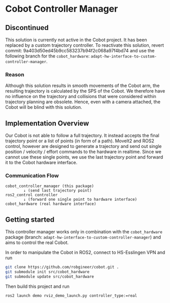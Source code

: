 # Cobot Controller Manager

## Discontinued 

This solution is currently not active in the Cobot project. It has been replaced by a custom trajectory controller. To reactivate this solution, revert commit: 9a403d50ed45b9cc583237b94f2c068a97f4bd74 and use the following branch for the `cobot_hardware`: `adapt-hw-interface-to-custom-controller-manager`.

### Reason 
Although this solution results in smooth movements of the Cobot arm, the resulting trajectory is calculated by the SPS of the Cobot. We therefore have no influence on the trajectory and collisions that were considered within trajectory planning are obsolete. Hence, even with a camera attached, the Cobot will be blind with this solution.

## Implementation Overview

Our Cobot is not able to follow a full trajectory. It instead accepts the final trajectory point or a list of points (in form of a path). MoveIt2 and ROS2 control, however are designed to generate a trajectory and send out single position / velocity / effort commands to the hardware in realtime. Since we cannot use these single points, we use the last trajectory point and forward it to the Cobot hardware interface. 


### Communication Flow
```text
cobot_controller_manager (this package)
        ↓ (send last trajectory point)
ros2_control controller
        ↓ (forward one single point to hardware interface)
cobot_hardware (real hardware interface)
```

## Getting started

This controller manager works only in combination with the `cobot_hardware` package (branch: `adapt-hw-interface-to-custom-controller-manager`) and aims to control the real Cobot.

In order to manipulate the Cobot in ROS2, connect to HS-Esslingen VPN and run
```bash
git clone https://github.com/robgineer/cobot.git .
git submodule init src/cobot_hardware
git submodule update src/cobot_hardware
```
Then build this project and run
```bash
ros2 launch demo rviz_demo_launch.py controller_type:=real
```


